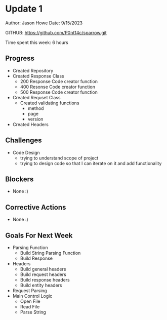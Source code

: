 # Update 1

Author: Jason Howe
Date: 9/15/2023

GITHUB: https://github.com/P0nt14c/sparrow.git

Time spent this week: 6 hours

## Progress
- Created Repository
- Created Response Class
  - 200 Response Code creator function
  - 400 Resonse Code creator function
  - 500 Response Code creator function
- Created Requset Class
  - Created validating functions
    - method
    - page
    - version
- Created Headers



## Challenges
- Code Design
  - trying to understand scope of project
  - trying to design code so that I can iterate on it and add functionality

## Blockers
- None :)

## Corrective Actions
- None :)

## Goals For Next Week

- Parsing Function
  - Build String Parsing Function
  - Build Response 
- Headers
  - Build general headers
  - Build request headers
  - Build response headers
  - Build entity headers
- Request Parsing
- Main Control Logic
  - Open File
  - Read File
  - Parse String
